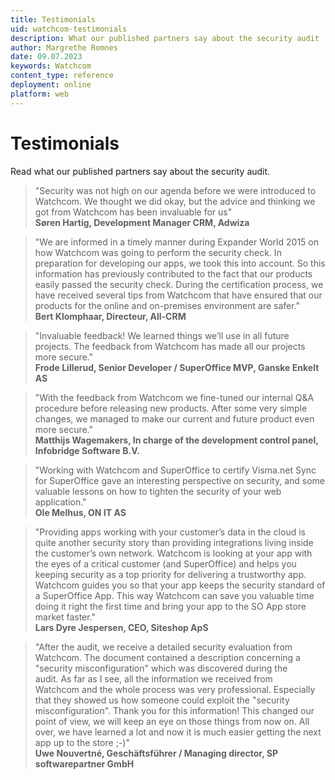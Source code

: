 ```yaml
---
title: Testimonials
uid: watchcom-testimonials
description: What our published partners say about the security audit
author: Margrethe Romnes
date: 09.07.2023
keywords: Watchcom
content_type: reference
deployment: online
platform: web
---
```


<!-- markdownlint-disable-file MD028 -->

# Testimonials

Read what our published partners say about the security audit.

> "Security was not high on our agenda before we were introduced to Watchcom. We thought we did okay, but the advice and thinking we got from Watchcom has been invaluable for us"<br>**Søren Hartig, Development Manager CRM, Adwiza**

> "We are informed in a timely manner during Expander World 2015 on how Watchcom was going to perform the security check. In preparation for developing our apps, we took this into account. So this information has previously contributed to the fact that our products easily passed the security check. During the certification process, we have received several tips from Watchcom that have ensured that our products for the online and on-premises environment are safer."<br>**Bert Klomphaar, Directeur, All-CRM**

> "Invaluable feedback! We learned things we’ll use in all future projects. The feedback from Watchcom has made all our projects more secure."<br>**Frode Lillerud, Senior Developer / SuperOffice MVP, Ganske Enkelt AS**

> "With the feedback from Watchcom we fine-tuned our internal Q&A procedure before releasing new products. After some very simple changes, we managed to make our current and future product even more secure."<br>**Matthijs Wagemakers, In charge of the development control panel, Infobridge Software B.V.**

> "Working with Watchcom and SuperOffice to certify Visma.net Sync for SuperOffice gave an interesting perspective on security, and some valuable lessons on how to tighten the security of your web application."<br>**Ole Melhus, ON IT AS**

> "Providing apps working with your customer’s data in the cloud is quite another security story than providing integrations living inside the customer’s own network. Watchcom is looking at your app with the eyes of a critical customer (and SuperOffice) and helps you keeping security as a top priority for delivering a trustworthy app. Watchcom guides you so that your app keeps the security standard of a SuperOffice App. This way Watchcom can save you valuable time doing it right the first time and bring your app to the SO App store market faster."<br>**Lars Dyre Jespersen, CEO, Siteshop ApS**

> "After the audit, we receive a detailed security evaluation from Watchcom. The document contained a description concerning a "security misconfiguration" which was discovered during the audit. As far as I see, all the information we received from Watchcom and the whole process was very professional. Especially that they showed us how someone could exploit the "security misconfiguration". Thank you for this information! This changed our point of view, we will keep an eye on those things from now on. All over, we have learned a lot and now it is much easier getting the next app up to the store ;-)"<br>**Uwe Nouvertné, Geschäftsführer / Managing director, SP softwarepartner GmbH**
